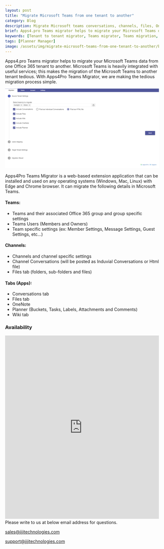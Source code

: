 ```yaml
---
layout: post
title: "Migrate Microsoft Teams from one tenant to another"
category: Blog
description: Migrate Microsoft teams conversations, channels, files, OneNote, wiki and planner from one tenant to another.
brief: Apps4.pro Teams migrator helps to migrate your Microsoft Teams data from one Office 365 tenant to another. Microsoft Teams is heavily integrated with useful services; this makes the migration of the Microsoft Teams to another tenant tedious. With Apps4Pro Teams Migrator, we are making the tedious migration process simple.
keywords: [Tenant to tenant migrator, Teams migrator, Teams migration, Microsoft teams migrator, teams migration to another tenant]
tags: [Planner Manager]
image: /assets/img/migrate-microsoft-teams-from-one-tenant-to-another/banner.png
---
```


Apps4.pro Teams migrator helps to migrate your Microsoft Teams data from
one Office 365 tenant to another. Microsoft Teams is heavily integrated
with useful services; this makes the migration of the Microsoft Teams to
another tenant tedious. With Apps4Pro Teams Migrator, we are making the
tedious migration process simple.

![](/assets/img/migrate-microsoft-teams-from-one-tenant-to-another/teams-migrator-src-tenant-settings.png)

Apps4Pro Teams Migrator is a web-based extension application that can be
installed and used on any operating systems (Windows, Mac, Linux) with
Edge and Chrome browser. It can migrate the following details in
Microsoft Teams.

#### **Teams:**

-   Teams and their associated Office 365 group and group specific
    settings
-   Teams Users (Members and Owners)
-   Team specific settings (ex: Member Settings, Message Settings, Guest
    Settings, etc...)

#### **Channels:**

-   Channels and channel specific settings
-   Channel Conversations (will be posted as Induvial Conversations or
    Html file)
-   Files tab (folders, sub-folders and files)

#### **Tabs (Apps):**

-   Conversations tab
-   Files tab
-   OneNote
-   Planner (Buckets, Tasks, Labels, Attachments and Comments)
-   Wiki tab

### **Availability**

 <iframe width="640px" height="600px" src="https://forms.microsoft.com/Pages/ResponsePage.aspx?id=rttqcTcUFUOZfcvUiBOy6s35HU0Hb_FDmsWsTFpZKpBURFBPTVEwRDZNQkdDTjA4S1pWUUo1VDFVNi4u&embed=true" frameborder="0" marginwidth="0" marginheight="0" style="border: none; max-width:100%; max-height:100vh" allowfullscreen webkitallowfullscreen mozallowfullscreen msallowfullscreen> </iframe>
Please write to us at below email address for questions.

 [sales@jijitechnologies.com](mailto:sales@jijitechnologies.com)
 
 [support@jijitechnologies.com](mailto:support@jijitechnologies.com)
